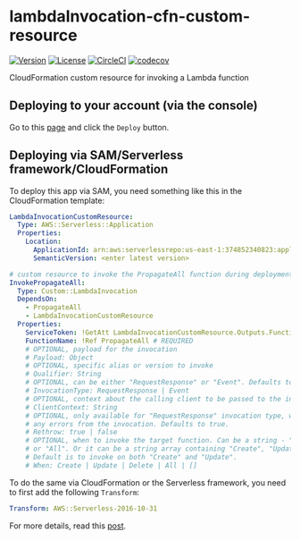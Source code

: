 # lambdaInvocation-cfn-custom-resource

[![Version](https://img.shields.io/badge/semver-1.3.0-blue)](template.yml)
[![License](https://img.shields.io/badge/License-Apache%202.0-blue.svg)](LICENSE)
[![CircleCI](https://circleci.com/gh/lumigo-io/SAR-lambdaInvocation-cfn-custom-resource.svg?style=svg)](https://circleci.com/gh/lumigo-io/SAR-lambdaInvocation-cfn-custom-resource)
[![codecov](https://codecov.io/gh/lumigo-io/SAR-lambdaInvocation-cfn-custom-resource/branch/master/graph/badge.svg)](https://codecov.io/gh/lumigo-io/SAR-lambdaInvocation-cfn-custom-resource)

CloudFormation custom resource for invoking a Lambda function

## Deploying to your account (via the console)

Go to this [page](https://serverlessrepo.aws.amazon.com/applications/arn:aws:serverlessrepo:us-east-1:374852340823:applications~lambda-invocation-cfn-custom-resource) and click the `Deploy` button.

## Deploying via SAM/Serverless framework/CloudFormation

To deploy this app via SAM, you need something like this in the CloudFormation template:

```yml
LambdaInvocationCustomResource:
  Type: AWS::Serverless::Application
  Properties:
    Location:
      ApplicationId: arn:aws:serverlessrepo:us-east-1:374852340823:applications/lambda-invocation-cfn-custom-resource
      SemanticVersion: <enter latest version>

# custom resource to invoke the PropagateAll function during deployment
InvokePropagateAll:
  Type: Custom::LambdaInvocation
  DependsOn:
    - PropagateAll
    - LambdaInvocationCustomResource
  Properties:
    ServiceToken: !GetAtt LambdaInvocationCustomResource.Outputs.FunctionArn
    FunctionName: !Ref PropagateAll # REQUIRED
    # OPTIONAL, payload for the invocation
    # Payload: Object
    # OPTIONAL, specific alias or version to invoke
    # Qualifier: String
    # OPTIONAL, can be either "RequestResponse" or "Event". Defaults to "RequestResponse".
    # InvocationType: RequestResponse | Event
    # OPTIONAL, context about the calling client to be passed to the invocation
    # ClientContext: String
    # OPTIONAL, only available for "RequestResponse" invocation type, whether to rethrow
    # any errors from the invocation. Defaults to true.
    # Rethrow: true | false
    # OPTIONAL, when to invoke the target function. Can be a string - "Create", "Update", "Delete"
    # or "All". Or it can be a string array containing "Create", "Update" or "Delete".
    # Default is to invoke on both "Create" and "Update".
    # When: Create | Update | Delete | All | []
```

To do the same via CloudFormation or the Serverless framework, you need to first add the following `Transform`:

```yml
Transform: AWS::Serverless-2016-10-31
```

For more details, read this [post](https://theburningmonk.com/2019/05/how-to-include-serverless-repository-apps-in-serverless-yml/).
